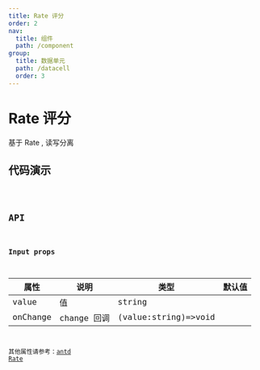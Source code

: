 ```yaml
---
title: Rate 评分
order: 2
nav:
  title: 组件
  path: /component
group:
  title: 数据单元
  path: /datacell
  order: 3
---
```


# Rate 评分

基于 Rate , 读写分离

## 代码演示

<code src="./demo/base.tsx" />



## API

### Input props

| 属性     | 说明        | 类型                 | 默认值 |
| -------- | ----------- | -------------------- | ------ |
| value    | 值          | string               |        |
| onChange | change 回调 | (value:string)=>void |        |

其他属性请参考：[antd Rate](https://ant.design/components/rate)